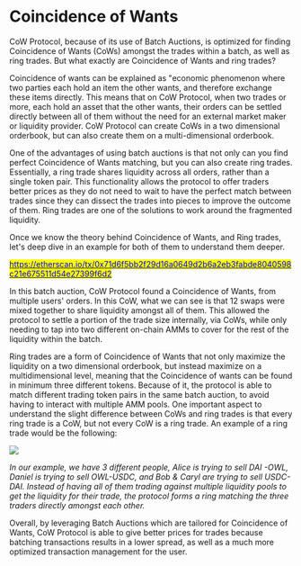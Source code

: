 # Coincidence of Wants

CoW Protocol, because of its use of Batch Auctions, is optimized for finding Coincidence of Wants (CoWs) amongst the trades within a batch, as well as ring trades. But what exactly are Coincidence of Wants and ring trades?

Coincidence of wants can be explained as "economic phenomenon where two parties each hold an item the other wants, and therefore exchange these items directly. This means that on CoW Protocol, when two trades or more, each hold an asset that the other wants, their orders can be settled directly between all of them without the need for an external market maker or liquidity provider. CoW Protocol can create CoWs in a two dimensional orderbook, but can also create them on a multi-dimensional orderbook.

One of the advantages of using batch auctions is that not only can you find perfect Coincidence of Wants matching, but you can also create ring trades. Essentially, a ring trade shares liquidity across all orders, rather than a single token pair. This functionality allows the protocol to offer traders better prices as they do not need to wait to have the perfect match between trades since they can dissect the trades into pieces to improve the outcome of them. Ring trades are one of the solutions to work around the fragmented liquidity.

Once we know the theory behind Coincidence of Wants, and Ring trades, let's deep dive in an example for both of them to understand them deeper.

[<mark style="color:blue;">https://etherscan.io/tx/0x71d6f5bb2f29d16a0649d2b6a2eb3fabde8040598c21e675511d54e27399f6d2</mark>](https://etherscan.io/tx/0x71d6f5bb2f29d16a0649d2b6a2eb3fabde8040598c21e675511d54e27399f6d2)<mark style="color:blue;"></mark>

In this batch auction, CoW Protocol found a Coincidence of Wants, from multiple users' orders. In this CoW, what we can see is that 12 swaps were mixed together to share liquidity amongst all of them. This allowed the protocol to settle a portion of the trade size internally, via CoWs, while only needing to tap into two different on-chain AMMs to cover for the rest of the liquidity within the batch.

Ring trades are a form of Coincidence of Wants that not only maximize the liquidity on a two dimensional orderbook, but instead maximize on a multidimensional level, meaning that the Coincidence of wants can be found in minimum three different tokens. Because of it, the protocol is able to match different trading token pairs in the same batch auction, to avoid having to interact with multiple AMM pools. One important aspect to understand the slight difference between CoWs and ring trades is that every ring trade is a CoW, but not every CoW is a ring trade. An example of a ring trade would be the following:

![](../.gitbook/assets/Cow\_Ring\_trade.png)

_In our example, we have 3 different people, Alice is trying to sell DAI -OWL, Daniel is trying to sell OWL-USDC, and Bob & Caryl are trying to sell USDC-DAI. Instead of having all of them trading against multiple liquidity pools to get the liquidity for their trade, the protocol forms a ring matching the three traders directly amongst each other._

Overall, by leveraging Batch Auctions which are tailored for Coincidence of Wants, CoW Protocol is able to give better prices for trades because batching transactions results in a lower spread, as well as a much more optimized transaction management for the user.

